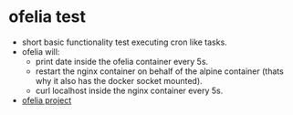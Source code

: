 # ofelia test

- short basic functionality test executing cron like tasks.
- ofelia will:
    - print date inside the ofelia container every 5s.
    - restart the nginx container on behalf of the alpine container (thats why
      it also has the docker socket mounted).
    - curl localhost inside the nginx container every 5s.
- [ofelia project](https://github.com/mcuadros/ofelia)
